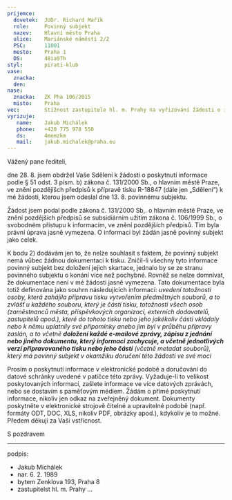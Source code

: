 ```yaml
---
prijemce: 
  dovetek:  JUDr. Richard Mařík
  role:     Povinný subjekt
  nazev:    Hlavní město Praha
  ulice:    Mariánské náměstí 2/2
  PSC:      11001
  mesto:    Praha 1
  DS:       48ia97h
styl:       pirati-klub
vase:
  znacka:   
  den:
nase:
  znacka:   ZK Pha 106/2015
  misto:    Praha
vec:        Stížnost zastupitele hl. m. Prahy na vyřizování žádosti o informace
vyrizuje:   
   name:    Jakub Michálek
   phone:   +420 775 978 550
   ds:      4memzkm
   mail:    jakub.michalek@praha.eu
---
```


Vážený pane řediteli,

dne 28. 8. jsem obdržel Vaše Sdělení k žádosti o poskytnutí informace podle § 51 odst. 3 písm. b) zákona č. 131/2000 Sb., o hlavním městě Praze, ve znění pozdějíšch předpisů k přípravě tisku R-18847 (dále jen „Sdělení“) k mé žádosti, kterou jsem odeslal dne 13. 8. povinnému subjektu. 

Žádost jsem podal podle zákona č. 131/2000 Sb,. o hlavním městě Praze, ve znění pozdějších předpisů se subsidiárním užitím zákona č. 106/1999 Sb., o svobodném přístupu k informacím, ve znění pozdějších předpisů. Tím byla právní úprava jasně vymezena. O informaci byl žádán jasně povinný subjekt jako celek.

K bodu 2) dodávám jen to, že nelze souhlasit s faktem, že povinný subjekt nemá vůbec žádnou dokumentaci k tisku. Zničil-li všechny tyto informace povinný subjekt bez doložení jejich skartace, jednalo by se ze stranu povinného subjektu o konání více než pochybné. Rovněž se nelze domnívat, že dokumentace není v mé žádosti jasně vymezena. Tato dokumentace byla totiž definována jako souhrn následujících informací: *uvedení totožnosti osoby, která zahájila přípravu tisku vytvořením předmětných souborů, a to zvlášť u každého souboru, který je částí tisku, totožnosti všech osob (zaměstnanců města, příspěvkových organizací, externích dodavatelů, zastupitelů apod.), které do tohoto tisku nebo jeho jakékoliv části vkládaly nebo k němu uplatnily své připomínky anebo jim byl v průběhu přípravy zaslán, a to včetně **doložení každé e-mailové zprávy, zápisu z jednání nebo jiného dokumentu, který informaci zachycuje, a včetně jednotlivých verzí připravovaného tisku nebo jeho částí** (včetně metadat souborů), který má povinný subjekt v okamžiku doručení této žádosti ve své moci*

Prosím o poskytnutí informace v elektronické podobě a doručování do datové schránky uvedené v patičce této zprávy. Vyžaduje-li to velikost poskytovaných informací, zašlete informace ve více datových zprávách, nebo se dostavím s paměťovým médiem. Žádám o přímé poskytnutí informace, nikoliv jen odkaz na zveřejněný dokument. Dokumenty poskytněte v elektronické strojově čitelné a upravitelné podobě (např. formáty ODT, DOC, XLS, nikoliv PDF, obrázky apod.), kdykoliv je to možné. Předem děkuji za Vaši vstřícnost. 

S pozdravem

---
podpis: 
  - Jakub Michálek
  - nar. 6. 2. 1989
  - bytem Zenklova 193, Praha 8
  - zastupitelst hl. m. Prahy
...
